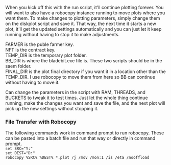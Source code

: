 When you kick off this with the run script, it'll continue plotting forever. You will want to also have a robocopy instance running to move plots where you want them. To make changes to plotting parameters, simply change them on the diskplot script and save it. That way, the next time it starts a new plot, it'll get the updated settings automatically and you can just let it keep running without having to stop it to make adjustments.  

FARMER is the puble farmer key.  
NFT is the contract key.  
TEMP_DIR is the temporary plot folder.  
BB_DIR is where the bladebit.exe file is. These two scripts should be in the saem folder.  
FINAL_DIR is the plot final directory if you want it in a location other than the TEMP_DIR. I use robocopy to move them from here so BB can continue without having to move it.  

Can change the parameters in the script with RAM, THREADS, and BUCKETS to tweak it to test times. Just let the whole thing continue running, make the changes you want and save the file, and the next plot will pick up the new settings without stopping it.  
  
### File Transfer with Robocopy  
The following commands work in command prompt to run robocopy. These can be pasted into a batch file and run that way or directly in command prompt.  
`set SRC="Y:"`  
`set DEST="D:"`  
`robocopy %SRC% %DEST% *.plot /j /mov /mon:1 /is /eta /nooffload`  
